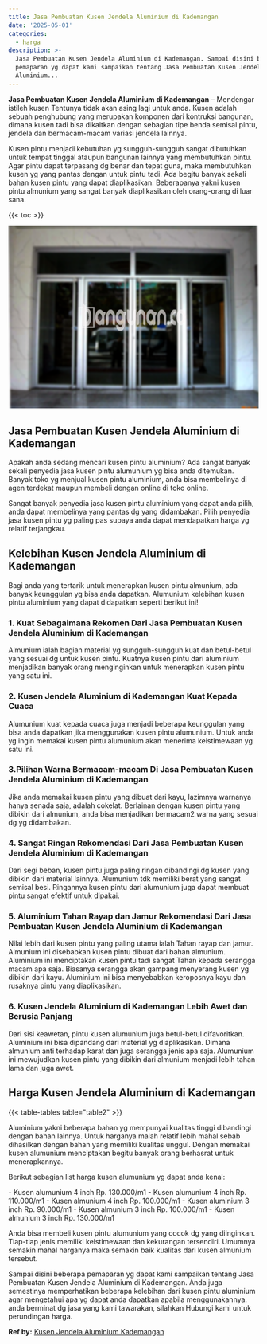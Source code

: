 ```yaml
---
title: Jasa Pembuatan Kusen Jendela Aluminium di Kademangan
date: '2025-05-01'
categories:
  - harga
description: >-
  Jasa Pembuatan Kusen Jendela Aluminium di Kademangan. Sampai disini beberapa
  pemaparan yg dapat kami sampaikan tentang Jasa Pembuatan Kusen Jendela
  Aluminium...
---
```


**Jasa Pembuatan Kusen Jendela Aluminium di Kademangan** – Mendengar istileh kusen Tentunya tidak akan asing lagi untuk anda. Kusen adalah sebuah penghubung yang merupakan komponen dari kontruksi bangunan, dimana kusen tadi bisa dikaitkan dengan sebagian tipe benda semisal pintu, jendela dan bermacam-macam variasi jendela lainnya.

Kusen pintu menjadi kebutuhan yg sungguh-sungguh sangat dibutuhkan untuk tempat tinggal ataupun bangunan lainnya yang membutuhkan pintu. Agar pintu dapat terpasang dg benar dan tepat guna, maka membutuhkan kusen yg yang pantas dengan untuk pintu tadi. Ada begitu banyak sekali bahan kusen pintu yang dapat diaplikasikan. Beberapanya yakni kusen pintu almunium yang sangat banyak diaplikasikan oleh orang-orang di luar sana.

{{< toc >}}

![Jasa Pembuatan Kusen Jendela Aluminium di Kademangan](/images/harga-kusen-jendela-alumunium-13.png)

## Jasa Pembuatan Kusen Jendela Aluminium di Kademangan

Apakah anda sedang mencari kusen pintu aluminium? Ada sangat banyak sekali penyedia jasa kusen pintu alumunium yg bisa anda ditemukan. Banyak toko yg menjual kusen pintu aluminium, anda bisa membelinya di agen terdekat maupun membeli dengan online di toko online.

Sangat banyak penyedia jasa kusen pintu aluminium yang dapat anda pilih, anda dapat membelinya yang pantas dg yang didambakan. Pilih penyedia jasa kusen pintu yg paling pas supaya anda dapat mendapatkan harga yg relatif terjangkau.

## Kelebihan Kusen Jendela Aluminium di Kademangan

Bagi anda yang tertarik untuk menerapkan kusen pintu almunium, ada banyak keunggulan yg bisa anda dapatkan. Alumunium kelebihan kusen pintu aluminium yang dapat didapatkan seperti berikut ini!

### 1\. Kuat Sebagaimana Rekomen Dari Jasa Pembuatan Kusen Jendela Aluminium di Kademangan

Almunium ialah bagian material yg sungguh-sungguh kuat dan betul-betul yang sesuai dg untuk kusen pintu. Kuatnya kusen pintu dari aluminium menjadikan banyak orang menginginkan untuk menerapkan kusen pintu yang satu ini.

### 2\. Kusen Jendela Aluminium di Kademangan Kuat Kepada Cuaca

Alumunium kuat kepada cuaca juga menjadi beberapa keunggulan yang bisa anda dapatkan jika menggunakan kusen pintu alumunium. Untuk anda yg ingin memakai kusen pintu alumunium akan menerima keistimewaan yg satu ini.

### 3.Pilihan Warna Bermacam-macam Di Jasa Pembuatan Kusen Jendela Aluminium di Kademangan

Jika anda memakai kusen pintu yang dibuat dari kayu, lazimnya warnanya hanya senada saja, adalah cokelat. Berlainan dengan kusen pintu yang dibikin dari almunium, anda bisa menjadikan bermacam2 warna yang sesuai dg yg didambakan.

### 4\. Sangat Ringan Rekomendasi Dari Jasa Pembuatan Kusen Jendela Aluminium di Kademangan

Dari segi beban, kusen pintu juga paling ringan dibandingi dg kusen yang dibikin dari material lainnya. Alumunium tdk memiliki berat yang sangat semisal besi. Ringannya kusen pintu dari alumunium juga dapat membuat pintu sangat efektif untuk dipakai.

### 5\. Aluminium Tahan Rayap dan Jamur Rekomendasi Dari Jasa Pembuatan Kusen Jendela Aluminium di Kademangan

Nilai lebih dari kusen pintu yang paling utama ialah Tahan rayap dan jamur. Almunium ini disebabkan kusen pintu dibuat dari bahan almunium. Aluminium ini menciptakan kusen pintu tadi sangat Tahan kepada serangga macam apa saja. Biasanya serangga akan gampang menyerang kusen yg dibikin dari kayu. Aluminium ini bisa menyebabkan keroposnya kayu dan rusaknya pintu yang diaplikasikan.

### 6\. Kusen Jendela Aluminium di Kademangan Lebih Awet dan Berusia Panjang

Dari sisi keawetan, pintu kusen alumunium juga betul-betul difavoritkan. Aluminium ini bisa dipandang dari material yg diaplikasikan. Dimana almunium anti terhadap karat dan juga serangga jenis apa saja. Alumunium ini mewujudkan kusen pintu yang dibikin dari almunium menjadi lebih tahan lama dan juga awet.

## Harga Kusen Jendela Aluminium di Kademangan

{{< table-tables table="table2" >}}

Aluminium yakni beberapa bahan yg mempunyai kualitas tinggi dibandingi dengan bahan lainnya. Untuk harganya malah relatif lebih mahal sebab dihasilkan dengan bahan yang memiliki kualitas unggul. Dengan memakai kusen alumunium menciptakan begitu banyak orang berhasrat untuk menerapkannya.

Berikut sebagian list harga kusen alumunium yg dapat anda kenal:

\- Kusen alumunium 4 inch Rp. 130.000/m1 - Kusen alumunium 4 inch Rp. 110.000/m1 - Kusen almunium 4 inch Rp. 100.000/m1 - Kusen aluminium 3 inch Rp. 90.000/m1 - Kusen almunium 3 inch Rp. 100.000/m1 - Kusen almunium 3 inch Rp. 130.000/m1

Anda bisa membeli kusen pintu alumunium yang cocok dg yang diinginkan. Tiap-tiap jenis memiliki keistimewaan dan kekurangan tersendiri. Umumnya semakin mahal harganya maka semakin baik kualitas dari kusen almunium tersebut.

Sampai disini beberapa pemaparan yg dapat kami sampaikan tentang Jasa Pembuatan Kusen Jendela Aluminium di Kademangan. Anda juga semestinya memperhatikan beberapa kelebihan dari kusen pintu aluminium agar mengetahui apa yg dapat anda dapatkan apabila menggunakannya. anda berminat dg jasa yang kami tawarakan, silahkan Hubungi kami untuk perundingan harga.

**Ref by:** [Kusen Jendela Aluminium Kademangan](https://id.wikipedia.org/wiki/Kusen)
